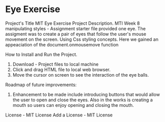 # Eye Exercise

Project's Title MIT Eye Exercise
Project Description. MTI Week 8 manipulating styles - Assignment starter file provided one eye. The assigment was to create a pair of eyes that follow the user's mouse movement on the screen. Using Css styling concepts. Here we gained an appeaciation of the document.onmousemove function

How to Install and Run the Project.
  1. Download - Project files to local machine
  4. Click and drag HTML file to local web browser.
  5. Move the cursor on screen to see the interaction of the eye balls. 

Roadmap of future improvements: 
  1. Enhancement to be made include introducing buttons that would allow the user to open and close the eyes. Also in the works is creating a mouth so users can enjoy opening and closing the mouth. 

License - MIT License
Add a License - MIT License
